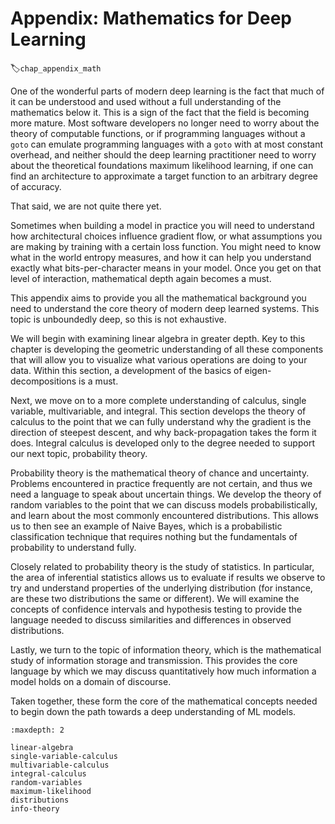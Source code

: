 # Appendix: Mathematics for Deep Learning
:label:`chap_appendix_math`

One of the wonderful parts of modern deep learning is the fact that much of it can be understood and used without a full understanding of the mathematics below it.  This is a sign of the fact that the field is becoming more mature.  Most software developers no longer need to worry about the theory of computable functions, or if programming languages without a ```goto``` can emulate programming languages with a ```goto``` with at most constant overhead, and neither should the deep learning practitioner need to worry about the theoretical foundations maximum likelihood learning, if one can find an architecture to approximate a target function to an arbitrary degree of accuracy.

That said, we are not quite there yet.  

Sometimes when building a model in practice you will need to understand how architectural choices influence gradient flow, or what assumptions you are making by training with a certain loss function.  You might need to know what in the world entropy measures, and how it can help you understand exactly what bits-per-character means in your model.  Once you get on that level of interaction, mathematical depth again becomes a must.

This appendix aims to provide you all the mathematical background you need to understand the core theory of modern deep learned systems.  This topic is unboundedly deep, so this is not exhaustive.

We will begin with examining linear algebra in greater depth.  Key to this chapter is developing the geometric understanding of all these components that will allow you to visualize what various operations are doing to your data.  Within this section, a development of the basics of eigen-decompositions is a must.

Next, we move on to a more complete understanding of calculus, single variable, multivariable, and integral.  This section develops the theory of calculus to the point that we can fully understand why the gradient is the direction of steepest descent, and why back-propagation takes the form it does.  Integral calculus is developed only to the degree needed to support our next topic, probability theory.

Probability theory is the mathematical theory of chance and uncertainty.  Problems encountered in practice frequently are not certain, and thus we need a language to speak about uncertain things.  We develop the theory of random variables to the point that we can discuss models probabilistically, and learn about the most commonly encountered distributions.  This allows us to then see an example of Naive Bayes, which is a probabilistic classification technique that requires nothing but the fundamentals of probability to understand fully.

Closely related to probability theory is the study of statistics.  In particular, the area of inferential statistics allows us to evaluate if results we observe to try and understand properties of the underlying distribution (for instance, are these two distributions the same or different).  We will examine the concepts of confidence intervals and hypothesis testing to provide the language needed to discuss similarities and differences in observed distributions.

Lastly, we turn to the topic of information theory, which is the mathematical study of information storage and transmission.  This provides the core language by which we may discuss quantitatively how much information a model holds on a domain of discourse.

Taken together, these form the core of the mathematical concepts needed to begin down the path towards a deep understanding of ML models.

```toc
:maxdepth: 2

linear-algebra
single-variable-calculus
multivariable-calculus
integral-calculus
random-variables
maximum-likelihood
distributions
info-theory
```
